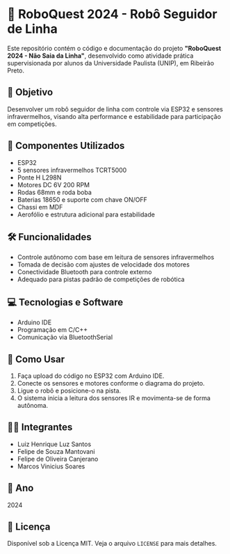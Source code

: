 # 🤖 RoboQuest 2024 - Robô Seguidor de Linha

Este repositório contém o código e documentação do projeto **"RoboQuest 2024 - Não Saia da Linha"**, desenvolvido como atividade prática supervisionada por alunos da Universidade Paulista (UNIP), em Ribeirão Preto.

## 🎯 Objetivo

Desenvolver um robô seguidor de linha com controle via ESP32 e sensores infravermelhos, visando alta performance e estabilidade para participação em competições.

## 🧰 Componentes Utilizados

- ESP32
- 5 sensores infravermelhos TCRT5000
- Ponte H L298N
- Motores DC 6V 200 RPM
- Rodas 68mm e roda boba
- Baterias 18650 e suporte com chave ON/OFF
- Chassi em MDF
- Aerofólio e estrutura adicional para estabilidade

## 🛠️ Funcionalidades

- Controle autônomo com base em leitura de sensores infravermelhos
- Tomada de decisão com ajustes de velocidade dos motores
- Conectividade Bluetooth para controle externo
- Adequado para pistas padrão de competições de robótica

## 💻 Tecnologias e Software

- Arduino IDE
- Programação em C/C++
- Comunicação via BluetoothSerial

## 🔧 Como Usar

1. Faça upload do código no ESP32 com Arduino IDE.
2. Conecte os sensores e motores conforme o diagrama do projeto.
3. Ligue o robô e posicione-o na pista.
4. O sistema inicia a leitura dos sensores IR e movimenta-se de forma autônoma.

## 👨‍💻 Integrantes

- Luiz Henrique Luz Santos
- Felipe de Souza Mantovani
- Felipe de Oliveira Canjerano
- Marcos Vinicius Soares

## 📅 Ano

2024

## 📝 Licença

Disponível sob a Licença MIT. Veja o arquivo `LICENSE` para mais detalhes.
